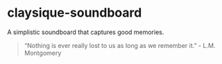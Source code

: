 # claysique-soundboard

A simplistic soundboard that captures good memories.

> “Nothing is ever really lost to us as long as we remember it.” - L.M. Montgomery
